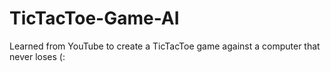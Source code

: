# TicTacToe-Game-AI

Learned from YouTube to create a TicTacToe game against a computer that never loses (:

